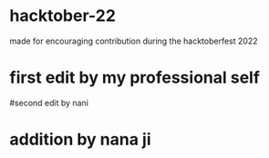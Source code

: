 # hacktober-22
made for encouraging contribution during the hacktoberfest 2022
# first edit by my professional self
#second edit by nani
# addition by nana ji
